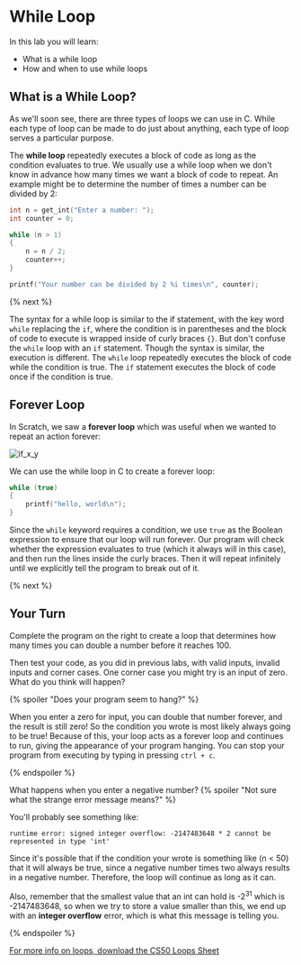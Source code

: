 # While Loop

In this lab you will learn:

- What is a while loop
- How and when to use while loops

## What is a While Loop?

As we'll soon see, there are three types of loops we can use in C. While each type of loop can be made to do just about anything, each type of loop serves a particular purpose.

The **while loop** repeatedly executes a block of code as long as the condition evaluates to true. We usually use a while loop when we don't know in advance how many times we want a block of code to repeat. An example might be to determine the number of times a number can be divided by 2:

```c
int n = get_int("Enter a number: ");
int counter = 0;

while (n > 1)
{
    n = n / 2;
    counter++;
}

printf("Your number can be divided by 2 %i times\n", counter);
```

{% next %}

The syntax for a while loop is similar to the if statement, with the key word `while` replacing the `if`, where the condition is in parentheses and the block of code to execute is wrapped inside of curly braces `{}`. But don't confuse the `while` loop with an `if` statement. Though the syntax is similar, the execution is different. The `while` loop repeatedly executes the block of code while the condition is true. The `if` statement executes the block of code once if the condition is true.

## Forever Loop

In Scratch, we saw a **forever loop** which was useful when we wanted to repeat an action forever:

![if_x_y](http://labs.cs50nestm.net/forever.png)

We can use the while loop in C to create a forever loop:

```c
while (true)
{
    printf("hello, world\n");
}
```

Since the `while` keyword requires a condition, we use `true` as the Boolean expression to ensure that our loop will run forever. Our program will check whether the expression evaluates to true (which it always will in this case), and then run the lines inside the curly braces. Then it will repeat infinitely until we explicitly tell the program to break out of it.

{% next %}

## Your Turn

Complete the program on the right to create a loop that determines how many times you can double a number before it reaches 100.

Then test your code, as you did in previous labs, with valid inputs, invalid inputs and corner cases. One corner case you might try is an input of zero. What do you think will happen?

{% spoiler "Does your program seem to hang?" %}

When you enter a zero for input, you can double that number forever, and the result is still zero! So the condition you wrote is most likely always going to be true! Because of this, your loop acts as a forever loop and continues to run, giving the appearance of your program hanging. You can stop your program from executing by typing in pressing `ctrl + c`.

{% endspoiler %}

What happens when you enter a negative number?
{% spoiler "Not sure what the strange error message means?" %}

You'll probably see something like:
```
runtime error: signed integer overflow: -2147483648 * 2 cannot be represented in type 'int'
```

Since it's possible that if the condition your wrote is something like (n < 50) that it will always be true, since a negative number times two always results in a negative number. Therefore, the loop will continue as long as it can.

Also, remember that the smallest value that an int can hold is -2<sup>31</sup> which is -2147483648, so when we try to store a value smaller than this, we end up with an **integer overflow** error, which is what this message is telling you.

{% endspoiler %}

[For more info on loops, download the CS50 Loops Sheet](https://ap.cs50.school/assets/pdfs/unit1/loops.pdf)
